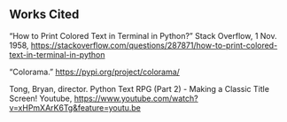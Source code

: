 ## Works Cited

“How to Print Colored Text in Terminal in Python?” Stack Overflow, 1 Nov. 1958, https://stackoverflow.com/questions/287871/how-to-print-colored-text-in-terminal-in-python

“Colorama.” https://pypi.org/project/colorama/

Tong, Bryan, director. Python Text RPG (Part 2) - Making a Classic Title Screen! Youtube, https://www.youtube.com/watch?v=xHPmXArK6Tg&feature=youtu.be